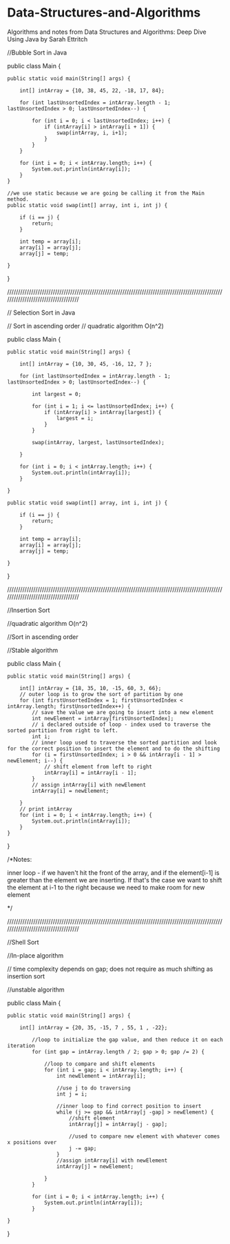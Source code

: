 # Data-Structures-and-Algorithms

Algorithms and notes from Data Structures and Algorithms: Deep Dive Using Java by Sarah Ettritch  

//Bubble Sort in Java

public class Main {

    public static void main(String[] args) {

        int[] intArray = {10, 38, 45, 22, -18, 17, 84};

        for (int lastUnsortedIndex = intArray.length - 1; lastUnsortedIndex > 0; lastUnsortedIndex--) {

            for (int i = 0; i < lastUnsortedIndex; i++) {
                if (intArray[i] > intArray[i + 1]) {
                    swap(intArray, i, i+1);
                }
            }
        }

        for (int i = 0; i < intArray.length; i++) {
            System.out.println(intArray[i]);
        }
    }

    //we use static because we are going be calling it from the Main method.
    public static void swap(int[] array, int i, int j) {

        if (i == j) {
            return;
        }

        int temp = array[i];
        array[i] = array[j];
        array[j] = temp;

    }
}

////////////////////////////////////////////////////////////////////////////////////////////////////////////////////////////////////

// Selection Sort in Java

// Sort in ascending order
// quadratic algorithm O(n^2)


public class Main {

    public static void main(String[] args) {

        int[] intArray = {10, 30, 45, -16, 12, 7 };

        for (int lastUnsortedIndex = intArray.length - 1; lastUnsortedIndex > 0; lastUnsortedIndex--) {

            int largest = 0;

            for (int i = 1; i <= lastUnsortedIndex; i++) {
                if (intArray[i] > intArray[largest]) {
                    largest = i;
                }
            }

            swap(intArray, largest, lastUnsortedIndex);

        }

        for (int i = 0; i < intArray.length; i++) {
            System.out.println(intArray[i]);
        }

    }

    public static void swap(int[] array, int i, int j) {

        if (i == j) {
            return;
        }

        int temp = array[i];
        array[i] = array[j];
        array[j] = temp;

    }

}

////////////////////////////////////////////////////////////////////////////////////////////////////////////////////////////////////

//Insertion Sort

//quadratic algorithm O(n^2)

//Sort in ascending order

//Stable algorithm




public class Main {

    public static void main(String[] args) {

        int[] intArray = {18, 35, 10, -15, 60, 3, 66};
        // outer loop is to grow the sort of partition by one
        for (int firstUnsortedIndex = 1; firstUnsortedIndex < intArray.length; firstUnsortedIndex++) {
            // save the value we are going to insert into a new element
            int newElement = intArray[firstUnsortedIndex];
            // i declared outside of loop - index used to traverse the sorted partition from right to left.
            int i;
            // inner loop used to traverse the sorted partition and look for the correct position to insert the element and to do the shifting
            for (i = firstUnsortedIndex; i > 0 && intArray[i - 1] > newElement; i--) {
                // shift element from left to right
                intArray[i] = intArray[i - 1];
            }
            // assign intArray[i] with newElement
            intArray[i] = newElement;

        }
        // print intArray
        for (int i = 0; i < intArray.length; i++) {
            System.out.println(intArray[i]);
        }
    }
}

/*Notes:

inner loop - if we haven't hit the front of the array, and if the element[i-1] is greater than the element we are inserting. If that's the case we want to shift the element at i-1 to the right because we need to make room for new element

*/

////////////////////////////////////////////////////////////////////////////////////////////////////////////////////////////////////

//Shell Sort

//In-place algorithm

// time complexity depends on gap; does not require as much shifting as insertion sort

//unstable algorithm

public class Main {

    public static void main(String[] args) {

        int[] intArray = {20, 35, -15, 7 , 55, 1 , -22};

            //loop to initialize the gap value, and then reduce it on each iteration
            for (int gap = intArray.length / 2; gap > 0; gap /= 2) {

                //loop to compare and shift elements
                for (int i = gap; i < intArray.length; i++) {
                    int newElement = intArray[i];

                    //use j to do traversing
                    int j = i;

                    //inner loop to find correct position to insert
                    while (j >= gap && intArray[j -gap] > newElement) {
                        //shift element
                        intArray[j] = intArray[j - gap];

                        //used to compare new element with whatever comes x positions over
                        j -= gap;
                    }
                    //assign intArray[i] with newElement
                    intArray[j] = newElement;

                }
            }

            for (int i = 0; i < intArray.length; i++) {
                System.out.println(intArray[i]);
            }

    }
}



